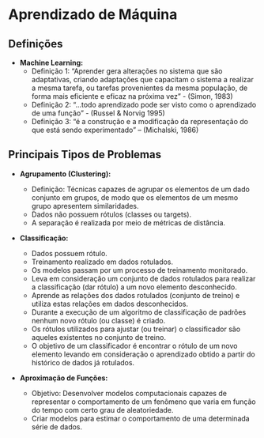 # Aprendizado de Máquina

## Definições

- **Machine Learning:**
  - Definição 1: “Aprender gera alterações no sistema que são adaptativas, criando adaptações que capacitam o sistema a realizar a mesma tarefa, ou tarefas provenientes da mesma população, de forma mais eficiente e eficaz na próxima vez” - (Simon, 1983)
  - Definição 2: “...todo aprendizado pode ser visto como o aprendizado de uma função” - (Russel & Norvig 1995)
  - Definição 3: “é a construção e a modificação da representação do que está sendo experimentado” – (Michalski, 1986)

## Principais Tipos de Problemas

- **Agrupamento (Clustering):**
  - Definição: Técnicas capazes de agrupar os elementos de um dado conjunto em grupos, de modo que os elementos de um mesmo grupo apresentem similaridades.
  - Dados não possuem rótulos (classes ou targets).
  - A separação é realizada por meio de métricas de distância.

- **Classificação:**
  - Dados possuem rótulo.
  - Treinamento realizado em dados rotulados.
  - Os modelos passam por um processo de treinamento monitorado.
  - Leva em consideração um conjunto de dados rotulados para realizar a classificação (dar rótulo) a um novo elemento desconhecido.
  - Aprende as relações dos dados rotulados (conjunto de treino) e utiliza estas relações em dados desconhecidos.
  - Durante a execução de um algoritmo de classificação de padrões nenhum novo rótulo (ou classe) é criado.
  - Os rótulos utilizados para ajustar (ou treinar) o classificador são aqueles existentes no conjunto de treino.
  - O objetivo de um classificador é encontrar o rótulo de um novo elemento levando em consideração o aprendizado obtido a partir do histórico de dados já rotulados.

- **Aproximação de Funções:**
  - Objetivo: Desenvolver modelos computacionais capazes de representar o comportamento de um fenômeno que varia em função do tempo com certo grau de aleatoriedade.
  - Criar modelos para estimar o comportamento de uma determinada série de dados.
